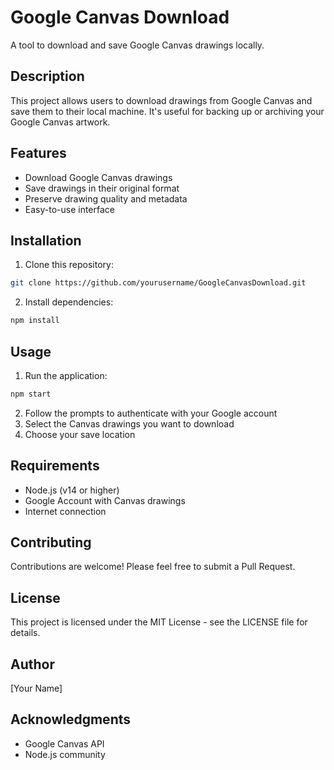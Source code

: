 # Google Canvas Download

A tool to download and save Google Canvas drawings locally.

## Description

This project allows users to download drawings from Google Canvas and save them to their local machine. It's useful for backing up or archiving your Google Canvas artwork.

## Features

- Download Google Canvas drawings
- Save drawings in their original format
- Preserve drawing quality and metadata
- Easy-to-use interface

## Installation

1. Clone this repository:
```bash
git clone https://github.com/yourusername/GoogleCanvasDownload.git
```

2. Install dependencies:
```bash
npm install
```

## Usage

1. Run the application:
```bash
npm start
```

2. Follow the prompts to authenticate with your Google account
3. Select the Canvas drawings you want to download
4. Choose your save location

## Requirements

- Node.js (v14 or higher)
- Google Account with Canvas drawings
- Internet connection

## Contributing

Contributions are welcome! Please feel free to submit a Pull Request.

## License

This project is licensed under the MIT License - see the LICENSE file for details.

## Author

[Your Name]

## Acknowledgments

- Google Canvas API
- Node.js community
